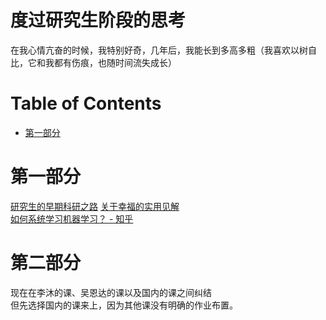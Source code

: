 # 度过研究生阶段的思考
在我心情亢奋的时候，我特别好奇，几年后，我能长到多高多粗（我喜欢以树自比，它和我都有伤痕，也随时间流失成长）
# Table of Contents
* [第一部分](#第一部分)

# 第一部分
[研究生的早期科研之路](https://mp.weixin.qq.com/s/MDB_er6rfKhXkDp-m1w-tg)
[关于幸福的实用见解](https://www.ox.ac.uk/research/research-in-conversation/how-live-happy-life/dr-bronwyn-tarr)  
[如何系统学习机器学习？ - 知乎](https://www.zhihu.com/question/266291909)

# 第二部分
现在在李沐的课、吴恩达的课以及国内的课之间纠结  
但先选择国内的课来上，因为其他课没有明确的作业布置。  
